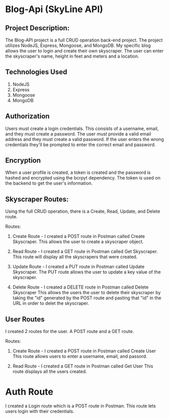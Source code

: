 # Blog-Api (SkyLine API)

## Project Description:

The Blog-API project is a full CRUD operation back-end project. The project utilizes NodeJS, Express, Mongoose, and MongoDB.
My specific blog allows the user to login and create their own skyscraper. The user can enter the skyscraper's name, height
in feet and meters and a location.

## Technologies Used
1. NodeJS
2. Express
3. Mongoose
4. MongoDB

## Authorization

Users must create a login credentials. This consists of a username, email, and they must create a password.
The user must provide a valid email address and they must create a valid password. If the user enters the
wrong credentials they'll be prompted to enter the correct email and password. 

## Encryption

When a user profile is created, a token is created and the password is hashed and encrypted using
the bcrpyt dependency. The token is used on the backend to get the user's information. 

## Skyscraper Routes:

Using the full CRUD operation, there is a Create, Read, Update, and Delete route.

Routes:
1. Create Route - I created a POST route in Postman called Create Skyscraper.
                  This allows the user to create a skyscraper object.

2. Read Route - I created a GET route in Postman called Get Skyscraper.
                This route will display all the skyscrapers that were created.

3. Update Route - I created a PUT route in Postman called Update Skyscraper.
                 The PUT route allows the user to update a key value of the
                 skyscraper. 

4. Delete Route - I created a DELETE route in Postman called Delete Skyscraper
                 This allows the users the user to delete their skyscraper by
                 taking the "id" generated by the POST route and pasting that
                 "id" in the URL in order to delet the skyscraper.

## User Routes

I created 2 routes for the user. A POST route and a GET route.

Routes: 
1. Create Route - I created a POST route in Postman called Create User
                  This route allows users to enter a username, email, and passord.

2. Read Route - I created a GET route in Postman called Get User
                This route displays all the users created.

# Auth Route

I created a Login route which is a POST route in Postman. This route lets users login with their credentials.
